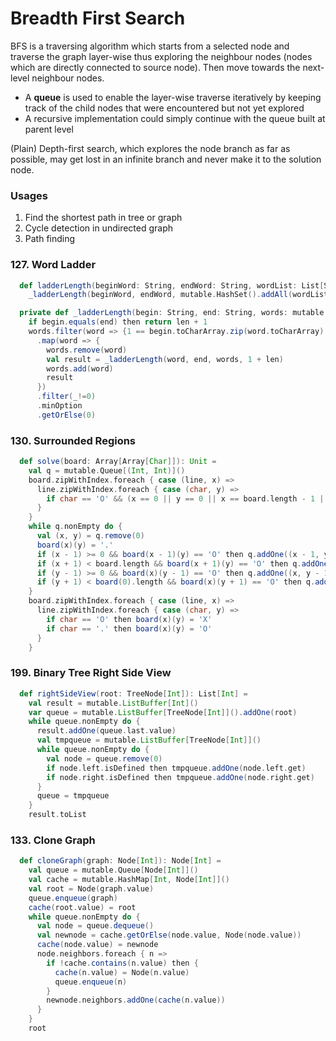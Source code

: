 # Breadth First Search
BFS is a traversing algorithm which starts from a selected node and traverse the graph layer-wise thus exploring the neighbour nodes (nodes which are directly connected to source node). 
Then move towards the next-level neighbour nodes. 
- A **queue** is used to enable the layer-wise traverse iteratively by keeping track of the child nodes that were encountered but not yet explored
- A recursive implementation could simply continue with the queue built at parent level

(Plain) Depth-first search, which explores the node branch as far as possible,
may get lost in an infinite branch and never make it to the solution node.

### Usages
1. Find the shortest path in tree or graph
2. Cycle detection in undirected graph
3. Path finding

### 127. Word Ladder
```scala
  def ladderLength(beginWord: String, endWord: String, wordList: List[String]): Int =
    _ladderLength(beginWord, endWord, mutable.HashSet().addAll(wordList), 0)

  private def _ladderLength(begin: String, end: String, words: mutable.HashSet[String], len: Int): Int =
    if begin.equals(end) then return len + 1
    words.filter(word => {1 == begin.toCharArray.zip(word.toCharArray).count { (c1, c2) => { c1 != c2 }}})
      .map(word => {
        words.remove(word)
        val result = _ladderLength(word, end, words, 1 + len)
        words.add(word)
        result
      })
      .filter(_!=0)
      .minOption
      .getOrElse(0)
```

### 130. Surrounded Regions
```scala
  def solve(board: Array[Array[Char]]): Unit =
    val q = mutable.Queue[(Int, Int)]()
    board.zipWithIndex.foreach { case (line, x) =>
      line.zipWithIndex.foreach { case (char, y) =>
        if char == 'O' && (x == 0 || y == 0 || x == board.length - 1 || y == board(0).length - 1) then q.addOne((x, y))
      }
    }
    while q.nonEmpty do {
      val (x, y) = q.remove(0)
      board(x)(y) = '.'
      if (x - 1) >= 0 && board(x - 1)(y) == 'O' then q.addOne((x - 1, y))
      if (x + 1) < board.length && board(x + 1)(y) == 'O' then q.addOne(x + 1, y)
      if (y - 1) >= 0 && board(x)(y - 1) == 'O' then q.addOne((x, y - 1))
      if (y + 1) < board(0).length && board(x)(y + 1) == 'O' then q.addOne(x, y + 1)
    }
    board.zipWithIndex.foreach { case (line, x) =>
      line.zipWithIndex.foreach { case (char, y) =>
        if char == 'O' then board(x)(y) = 'X'
        if char == '.' then board(x)(y) = 'O'
      }
    }
```

### 199. Binary Tree Right Side View
```scala
  def rightSideView(root: TreeNode[Int]): List[Int] =
    val result = mutable.ListBuffer[Int]()
    var queue = mutable.ListBuffer[TreeNode[Int]]().addOne(root)
    while queue.nonEmpty do {
      result.addOne(queue.last.value)
      val tmpqueue = mutable.ListBuffer[TreeNode[Int]]()
      while queue.nonEmpty do {
        val node = queue.remove(0)
        if node.left.isDefined then tmpqueue.addOne(node.left.get)
        if node.right.isDefined then tmpqueue.addOne(node.right.get)
      }
      queue = tmpqueue
    }
    result.toList
```

### 133. Clone Graph
```scala
  def cloneGraph(graph: Node[Int]): Node[Int] =
    val queue = mutable.Queue[Node[Int]]()
    val cache = mutable.HashMap[Int, Node[Int]]()
    val root = Node(graph.value)
    queue.enqueue(graph)
    cache(root.value) = root
    while queue.nonEmpty do {
      val node = queue.dequeue()
      val newnode = cache.getOrElse(node.value, Node(node.value))
      cache(node.value) = newnode
      node.neighbors.foreach { n =>
        if !cache.contains(n.value) then {
          cache(n.value) = Node(n.value)
          queue.enqueue(n)
        }
        newnode.neighbors.addOne(cache(n.value))
      }
    }
    root
```